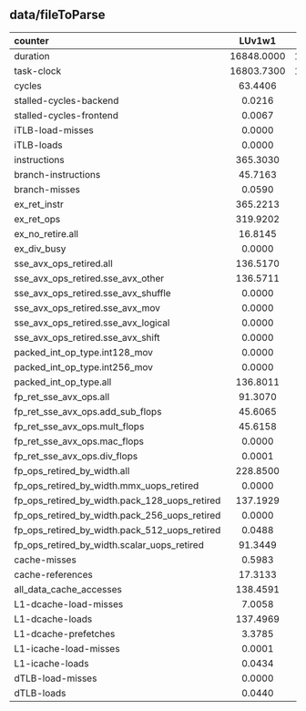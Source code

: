 

## data/fileToParse
| counter | LUv1w1 | LUv1w128 | LUv2w128 | LUv3w256 | LUv4w1 | LUv4w128 | LUv4w256 | LUv4w512 |
| :---- |  :----: | :----: | :----: | :----: | :----: | :----: | :----: | :----: |
| duration | 16848.0000 |  10997.0000 |  11065.0000 |  7770.0000 |  15520.0000 |  10459.0000 |  8584.0000 |  8205.0000 | 
| task-clock | 16803.7300 |  10950.0400 |  11016.7100 |  7717.1000 |  15467.2000 |  10405.1200 |  8527.5600 |  8147.5600 | 
| cycles | 63.4406 |  41.3492 |  41.5901 |  29.1398 |  58.3962 |  39.2829 |  32.1948 |  30.7505 | 
| stalled-cycles-backend | 0.0216 |  0.0081 |  0.0248 |  0.0084 |  0.0220 |  0.0148 |  0.0060 |  0.0128 | 
| stalled-cycles-frontend | 0.0067 |  0.0125 |  0.0111 |  0.0166 |  0.0082 |  0.0098 |  0.0128 |  0.0313 | 
| iTLB-load-misses | 0.0000 |  0.0000 |  0.0000 |  0.0000 |  0.0000 |  0.0000 |  0.0000 |  0.0000 | 
| iTLB-loads | 0.0000 |  0.0000 |  0.0000 |  0.0000 |  0.0000 |  0.0000 |  0.0000 |  0.0000 | 
| instructions | 365.3030 |  183.6196 |  183.8210 |  71.1671 |  274.8823 |  138.0421 |  71.4085 |  38.1276 | 
| branch-instructions | 45.7163 |  23.0425 |  23.0900 |  11.8768 |  45.8014 |  23.0072 |  11.8855 |  6.2754 | 
| branch-misses | 0.0590 |  0.0349 |  0.0353 |  0.0054 |  0.0592 |  0.0351 |  0.0068 |  0.0023 | 
| ex_ret_instr | 365.2213 |  183.4742 |  184.0583 |  71.1001 |  274.8354 |  137.9614 |  71.2248 |  38.1388 | 
| ex_ret_ops | 319.9202 |  160.6840 |  161.0878 |  59.3837 |  229.2269 |  115.1124 |  59.6632 |  37.6662 | 
| ex_no_retire.all | 16.8145 |  18.2580 |  18.4290 |  20.0326 |  25.6702 |  21.7129 |  22.0078 |  25.1283 | 
| ex_div_busy | 0.0000 |  0.0000 |  0.0000 |  0.0000 |  0.0000 |  0.0000 |  0.0000 |  0.0000 | 
| sse_avx_ops_retired.all | 136.5170 |  67.9990 |  68.4905 |  23.0351 |  91.2890 |  45.7692 |  23.1605 |  17.7646 | 
| sse_avx_ops_retired.sse_avx_other | 136.5711 |  67.9483 |  68.4565 |  22.9782 |  91.3073 |  45.6450 |  23.0553 |  17.5419 | 
| sse_avx_ops_retired.sse_avx_shuffle | 0.0000 |  0.0669 |  0.0664 |  0.0331 |  0.0000 |  0.0664 |  0.0331 |  0.0000 | 
| sse_avx_ops_retired.sse_avx_mov | 0.0000 |  0.0000 |  0.0000 |  0.0000 |  0.0000 |  0.0666 |  0.0664 |  0.2337 | 
| sse_avx_ops_retired.sse_avx_logical | 0.0000 |  0.0000 |  0.0000 |  0.0000 |  0.0000 |  0.0000 |  0.0000 |  0.0000 | 
| sse_avx_ops_retired.sse_avx_shift | 0.0000 |  0.0000 |  0.0000 |  0.0000 |  0.0000 |  0.0000 |  0.0000 |  0.0000 | 
| packed_int_op_type.int128_mov | 0.0000 |  0.0000 |  0.0000 |  0.0000 |  0.0000 |  0.0667 |  0.0666 |  0.2335 | 
| packed_int_op_type.int256_mov | 0.0000 |  0.0000 |  0.0000 |  0.0000 |  0.0000 |  0.0000 |  0.0000 |  0.0000 | 
| packed_int_op_type.all | 136.8011 |  68.1340 |  68.3261 |  22.9500 |  91.1276 |  45.7462 |  23.0394 |  0.8681 | 
| fp_ret_sse_avx_ops.all | 91.3070 |  90.8114 |  90.7947 |  90.3884 |  90.8837 |  90.6949 |  90.5656 |  90.7511 | 
| fp_ret_sse_avx_ops.add_sub_flops | 45.6065 |  45.4197 |  45.3837 |  0.0000 |  0.0000 |  0.0000 |  0.0000 |  0.0000 | 
| fp_ret_sse_avx_ops.mult_flops | 45.6158 |  45.5751 |  45.4605 |  0.0666 |  0.0667 |  0.0665 |  0.0667 |  0.0663 | 
| fp_ret_sse_avx_ops.mac_flops | 0.0000 |  0.0000 |  0.0000 |  90.4623 |  90.8009 |  90.8085 |  90.1588 |  90.7711 | 
| fp_ret_sse_avx_ops.div_flops | 0.0001 |  0.0001 |  0.0001 |  0.0001 |  0.0001 |  0.0001 |  0.0001 |  0.0001 | 
| fp_ops_retired_by_width.all | 228.8500 |  114.6311 |  114.1730 |  34.6682 |  136.7546 |  68.7671 |  34.7852 |  23.9294 | 
| fp_ops_retired_by_width.mmx_uops_retired | 0.0000 |  0.0000 |  0.0000 |  0.0000 |  0.0000 |  0.0000 |  0.0000 |  0.0000 | 
| fp_ops_retired_by_width.pack_128_uops_retired | 137.1929 |  114.3171 |  113.8160 |  0.5322 |  91.0428 |  68.5117 |  0.5938 |  0.8639 | 
| fp_ops_retired_by_width.pack_256_uops_retired | 0.0000 |  0.0000 |  0.0000 |  33.8128 |  0.0000 |  0.0000 |  33.9713 |  0.1316 | 
| fp_ops_retired_by_width.pack_512_uops_retired | 0.0488 |  0.0495 |  0.0497 |  0.0437 |  0.0571 |  0.0495 |  0.0433 |  22.6087 | 
| fp_ops_retired_by_width.scalar_uops_retired | 91.3449 |  0.2646 |  0.2653 |  0.2334 |  45.6002 |  0.2332 |  0.2319 |  0.3002 | 
| cache-misses | 0.5983 |  0.7254 |  0.7494 |  1.1890 |  0.5215 |  0.8557 |  1.2850 |  1.6612 | 
| cache-references | 17.3133 |  17.0878 |  17.0830 |  15.5371 |  16.9655 |  16.4830 |  15.7523 |  15.2766 | 
| all_data_cache_accesses | 138.4591 |  69.8140 |  69.5160 |  35.5134 |  138.3230 |  69.6527 |  35.5266 |  24.4449 | 
| L1-dcache-load-misses | 7.0058 |  6.9323 |  6.9162 |  6.9326 |  6.6416 |  6.8414 |  7.1388 |  7.0003 | 
| L1-dcache-loads | 137.4969 |  78.0276 |  77.7030 |  48.4575 |  137.1250 |  77.7523 |  48.4758 |  40.1573 | 
| L1-dcache-prefetches | 3.3785 |  1.0221 |  1.0025 |  0.4944 |  0.5324 |  0.7308 |  3.7327 |  0.9503 | 
| L1-icache-load-misses | 0.0001 |  0.0001 |  0.0000 |  0.0001 |  0.0002 |  0.0002 |  0.0001 |  0.0001 | 
| L1-icache-loads | 0.0434 |  0.0503 |  0.0487 |  0.0638 |  0.0463 |  0.0469 |  0.0563 |  0.0868 | 
| dTLB-load-misses | 0.0000 |  0.0000 |  0.0000 |  0.0000 |  0.0000 |  0.0000 |  0.0001 |  0.0003 | 
| dTLB-loads | 0.0440 |  0.0069 |  0.0162 |  0.0040 |  0.0740 |  0.0743 |  0.0743 |  0.0740 | 
